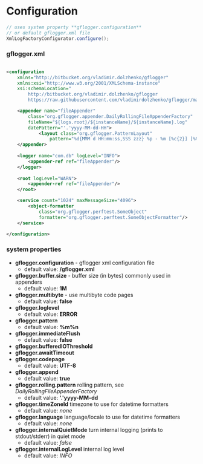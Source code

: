 # Configuration

```java
// uses system property **gflogger.configuration** 
// or default gflogger.xml file
XmlLogFactoryConfigurator.configure();
```

### gflogger.xml 
```xml

<configuration 
    xmlns="http://bitbucket.org/vladimir.dolzhenko/gflogger"
    xmlns:xsi="http://www.w3.org/2001/XMLSchema-instance"
    xsi:schemaLocation="
        http://bitbucket.org/vladimir.dolzhenko/gflogger 
        https://raw.githubusercontent.com/vladimirdolzhenko/gflogger/master/core/src/main/resources/gflogger.xsd">

    <appender name="fileAppender"
        class="org.gflogger.appender.DailyRollingFileAppenderFactory"
        fileName="${logs.root}/${instanceName}/${instanceName}.log"
        datePattern="'.'yyyy-MM-dd-HH">
            <layout class="org.gflogger.PatternLayout"
                pattern="%d{MMM d HH:mm:ss,SSS zzz} %p - %m [%c{2}] [%t]%n" timeZoneId="GMT"/>
    </appender>
    
    <logger name="com.db" logLevel="INFO">
        <appender-ref ref="fileAppender"/> 
    </logger>
    
    <root logLevel="WARN">
        <appender-ref ref="fileAppender"/> 
    </root>

    <service count="1024" maxMessageSize="4096">
        <object-formatter 
            class="org.gflogger.perftest.SomeObject"
            formatter="org.gflogger.perftest.SomeObjectFormatter"/>
    </service>

</configuration>
```

### system properties

* **gflogger.configuration** - gflogger xml configuration file
    * default value: **/gflogger.xml**
* **gflogger.buffer.size** - buffer size (in bytes) commonly used in appenders
    * default value: **1M**
* **gflogger.multibyte** - use multibyte code pages
    * default value: **false**
* **gflogger.loglevel**
    * default value: **ERROR**
* **gflogger.pattern**
    * default value: **%m%n**
* **gflogger.immediateFlush**
    * default value: **false**
* **gflogger.bufferedIOThreshold**
* **gflogger.awaitTimeout**
* **gflogger.codepage**
    * default value: **UTF-8**
* **gflogger.append**
    * default value: **true**
* **gflogger.rolling.pattern** rolling pattern, see _DailyRollingFileAppenderFactory_
    *  default value: **'.'yyyy-MM-dd**
* **gflogger.timeZoneId** timezone to use for datetime formatters 
    * default value: _none_
* **gflogger.language** language/locale to use for datetime formatters 
    * default value: _none_
* **gflogger.internalQuietMode** turn internal logging (prints to stdout/stderr) in quiet mode
    * default value: _false_
* **gflogger.internalLogLevel** internal log level
    * default value: _INFO_

